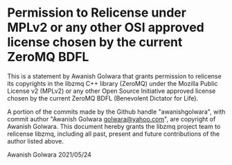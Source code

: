 # Permission to Relicense under MPLv2 or any other OSI approved license chosen by the current ZeroMQ BDFL

This is a statement by Awanish Golwara that grants permission to relicense
its copyrights in the libzmq C++ library (ZeroMQ) under the Mozilla Public
License v2 (MPLv2) or any other Open Source Initiative approved license
chosen by the current ZeroMQ BDFL (Benevolent Dictator for Life).

A portion of the commits made by the Github handle "awanishgolwara", with
commit author "Awanish Golwara <golwara@yahoo.com>", are copyright
of Awanish Golwara.  This document hereby grants the libzmq project
team to relicense libzmq, including all past, present and future
contributions of the author listed above.

Awanish Golwara
2021/05/24
